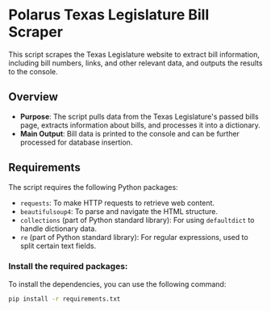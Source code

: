 # Polarus Texas Legislature Bill Scraper

This script scrapes the Texas Legislature website to extract bill information, including bill numbers, links, and other relevant data, and outputs the results to the console.

## Overview

- **Purpose**: The script pulls data from the Texas Legislature's passed bills page, extracts information about bills, and processes it into a dictionary.
- **Main Output**: Bill data is printed to the console and can be further processed for database insertion.

## Requirements

The script requires the following Python packages:

- `requests`: To make HTTP requests to retrieve web content.
- `beautifulsoup4`: To parse and navigate the HTML structure.
- `collections` (part of Python standard library): For using `defaultdict` to handle dictionary data.
- `re` (part of Python standard library): For regular expressions, used to split certain text fields.

### Install the required packages:
To install the dependencies, you can use the following command:
```bash
pip install -r requirements.txt
```
